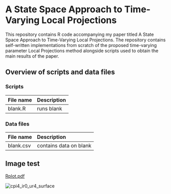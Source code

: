 # A State Space Approach to Time-Varying Local Projections

This repository contains R code accompanying my paper titled A State Space Approach to Time-Varying Local Projections. The repository contains self-written implementations from scratch of the proposed time-varying parameter Local Projections method alongside scripts used to obtain the main results of the paper. 

## Overview of scripts and data files

### Scripts

| File name    | Description |
| :-------- | :------- |
|blank.R| runs blank|

### Data files 
| File name    | Description |
| :-------- | :------- |
|blank.csv| contains data on blank|


## Image test
[Rplot.pdf](https://github.com/s-jannik/AStateSpaceApproachToTimeVaryingLocalProjections/files/13795711/Rplot.pdf)

![cpi4_ir0_ur4_surface](https://github.com/s-jannik/AStateSpaceApproachToTimeVaryingLocalProjections/assets/143873944/3a601bb7-93e8-48d0-a56f-789f94663140)

